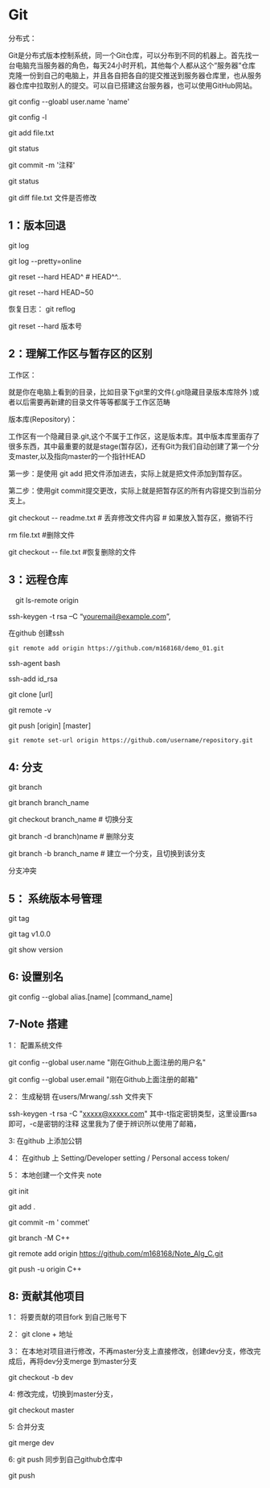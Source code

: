 # Git

分布式：

Git是分布式版本控制系统，同一个Git仓库，可以分布到不同的机器上。首先找一台电脑充当服务器的角色，每天24小时开机，其他每个人都从这个“服务器“仓库克隆一份到自己的电脑上，并且各自把各自的提交推送到服务器仓库里，也从服务器仓库中拉取别人的提交。可以自已搭建这台服务器，也可以使用GitHub网站。

git config --gloabl user.name  'name'

git config -l 

git add file.txt

git status 

git commit -m '注释'

git status 

git diff file.txt  文件是否修改

## 1：版本回退

git log

git log --pretty=online

git reset --hard HEAD^     # HEAD^^..

git reset --hard HEAD~50 

恢复日志： git reflog

git reset --hard 版本号 

## 2：理解工作区与暂存区的区别

工作区：

就是你在电脑上看到的目录，比如目录下git里的文件(.git隐藏目录版本库除外 )或者以后需要再新建的目录文件等等都属于工作区范畴

版本库(Repository)：

工作区有一个隐藏目录.git,这个不属于工作区，这是版本库。其中版本库里面存了很多东西，其中最重要的就是stage(暂存区)，还有Git为我们自动创建了第一个分支master,以及指向master的一个指针HEAD

第一步：是使用 git add 把文件添加进去，实际上就是把文件添加到暂存区。

第二步：使用git commit提交更改，实际上就是把暂存区的所有内容提交到当前分支上。

git checkout -- readme.txt  # 丢弃修改文件内容  # 如果放入暂存区，撤销不行

rm  file.txt     #删除文件

git checkout -- file.txt   #恢复删除的文件

## 3：远程仓库

　git ls-remote origin

ssh-keygen -t rsa –C “youremail@example.com”,

在github 创建ssh 

```
git remote add origin https://github.com/m168168/demo_01.git
```

ssh-agent bash

ssh-add id_rsa

git clone [url]

git remote -v

git push [origin] [master]

```
git remote set-url origin https://github.com/username/repository.git
```

## 4:     分支



git branch 

git branch branch_name

git checkout branch_name # 切换分支

git branch -d branch)name # 删除分支

git branch -b branch_name # 建立一个分支，且切换到该分支

分支冲突

## 5： 系统版本号管理

git tag

git tag v1.0.0

git show version 

## 6: 设置别名

git config --global  alias.[name] [command_name]



## 7-Note 搭建

1： 配置系统文件

git config --global user.name "刚在Github上面注册的用户名"

git config --global user.email "刚在Github上面注册的邮箱"

2： 生成秘钥 在users/Mrwang/.ssh 文件夹下

ssh-keygen -t rsa -C "xxxxx@xxxxx.com" 其中-t指定密钥类型，这里设置rsa即可，-c是密钥的注释 这里我为了便于辨识所以使用了邮箱，

3: 在github 上添加公钥

4： 在github 上 Setting/Developer setting / Personal access token/ 

5： 本地创建一个文件夹 note

git init

git add .

git commit -m ' commet'

git branch -M C++ 

 git remote add origin https://github.com/m168168/Note_Alg_C.git

git push -u origin C++

## 8: 贡献其他项目

1： 将要贡献的项目fork 到自己账号下

2： git clone + 地址

3： 在本地对项目进行修改，不再master分支上直接修改，创建dev分支，修改完成后，再将dev分支merge 到master分支

git checkout -b dev

4: 修改完成，切换到master分支，

git checkout master

5: 合并分支

git merge dev

6:  git push 同步到自己github仓库中

git push















